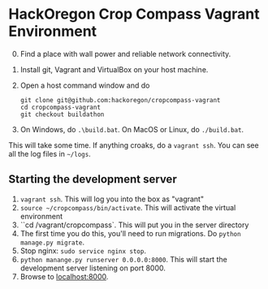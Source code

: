 # HackOregon Crop Compass Vagrant Environment

0. Find a place with wall power and reliable network connectivity.
1. Install git, Vagrant and VirtualBox on your host machine.
2. Open a host command window and do

    ```
    git clone git@github.com:hackoregon/cropcompass-vagrant
    cd cropcompass-vagrant
    git checkout buildathon
    ```
3. On Windows, do `.\build.bat`. On MacOS or Linux, do `./build.bat`.

This will take some time. If anything croaks, do a `vagrant ssh`. You can see all the log files in `~/logs`.

## Starting the development server
1. `vagrant ssh`. This will log you into the box as "vagrant"
2. `source ~/cropcompass/bin/activate`. This will activate the virtual environment
3. ``cd /vagrant/cropcompass`. This will put you in the server directory
4. The first time you do this, you'll need to run migrations. Do `python manage.py migrate`.
5. Stop nginx: `sudo service nginx stop`.
4. `python manange.py runserver 0.0.0.0:8000`. This will start the development server listening on port 8000.
5. Browse to <localhost:8000>.
